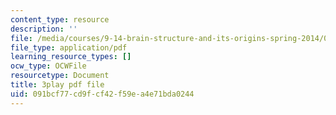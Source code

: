 ```yaml
---
content_type: resource
description: ''
file: /media/courses/9-14-brain-structure-and-its-origins-spring-2014/091bcf77cd9fcf42f59ea4e71bda0244_555135.pdf
file_type: application/pdf
learning_resource_types: []
ocw_type: OCWFile
resourcetype: Document
title: 3play pdf file
uid: 091bcf77-cd9f-cf42-f59e-a4e71bda0244
---
```

